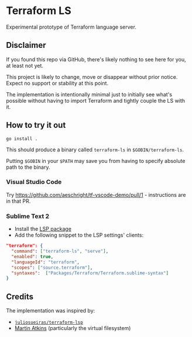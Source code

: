 # Terraform LS

Experimental prototype of Terraform language server.

## Disclaimer

If you found this repo via GitHub, there's likely nothing to see here for you, at least not yet.

This project is likely to change, move or disappear without prior notice.
Expect no support or stability at this point.

The implementation is intentionally minimal just to initially see what's possible
without having to import Terraform and tightly couple the LS with it.

## How to try it out

```
go install .
```

This should produce a binary called `terraform-ls` in `$GOBIN/terraform-ls`.

Putting `$GOBIN` in your `$PATH` may save you from having to specify
absolute path to the binary.

### Visual Studio Code

Try https://github.com/aeschright/tf-vscode-demo/pull/1 - instructions are in that PR.

### Sublime Text 2

 - Install the [LSP package](https://github.com/sublimelsp/LSP#installation)
 - Add the following snippet to the LSP settings' clients:

```json
"terraform": {
  "command": ["terraform-ls", "serve"],
  "enabled": true,
  "languageId": "terraform",
  "scopes": ["source.terraform"],
  "syntaxes":  ["Packages/Terraform/Terraform.sublime-syntax"]
}
```

## Credits

The implementation was inspired by:

 - [`juliosueiras/terraform-lsp`](https://github.com/juliosueiras/terraform-lsp)
 - [Martin Atkins](https://github.com/apparentlymart) (particularly the virtual filesystem)
